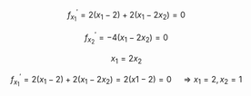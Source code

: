 $$
f^\prime_{x_1}=2(x_1-2)+2(x_1-2x_2)=0
$$

$$
f^{\prime}_{x_2}=-4(x_1-2x_2)=0
$$

$$
x_1=2x_2
$$

$$
f^\prime_{x_1}=2(x_1-2)+2(x_1-2x_2)=2(x1-2)=0\quad \Rightarrow x_1=2,x_2=1
$$

